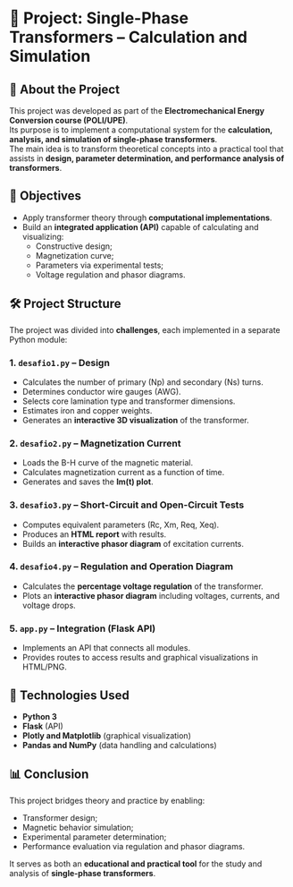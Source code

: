 # 🔌 Project: Single-Phase Transformers – Calculation and Simulation

## 📖 About the Project
This project was developed as part of the **Electromechanical Energy Conversion course (POLI/UPE)**.  
Its purpose is to implement a computational system for the **calculation, analysis, and simulation of single-phase transformers**.  
The main idea is to transform theoretical concepts into a practical tool that assists in **design, parameter determination, and performance analysis of transformers**.

## 🎯 Objectives
- Apply transformer theory through **computational implementations**.  
- Build an **integrated application (API)** capable of calculating and visualizing:  
  - Constructive design;  
  - Magnetization curve;  
  - Parameters via experimental tests;  
  - Voltage regulation and phasor diagrams.  

## 🛠️ Project Structure
The project was divided into **challenges**, each implemented in a separate Python module:

### 1. `desafio1.py` – **Design**
- Calculates the number of primary (Np) and secondary (Ns) turns.  
- Determines conductor wire gauges (AWG).  
- Selects core lamination type and transformer dimensions.  
- Estimates iron and copper weights.  
- Generates an **interactive 3D visualization** of the transformer.

### 2. `desafio2.py` – **Magnetization Current**
- Loads the B-H curve of the magnetic material.  
- Calculates magnetization current as a function of time.  
- Generates and saves the **Im(t) plot**.  

### 3. `desafio3.py` – **Short-Circuit and Open-Circuit Tests**
- Computes equivalent parameters (Rc, Xm, Req, Xeq).  
- Produces an **HTML report** with results.  
- Builds an **interactive phasor diagram** of excitation currents.

### 4. `desafio4.py` – **Regulation and Operation Diagram**
- Calculates the **percentage voltage regulation** of the transformer.  
- Plots an **interactive phasor diagram** including voltages, currents, and voltage drops.

### 5. `app.py` – **Integration (Flask API)**
- Implements an API that connects all modules.  
- Provides routes to access results and graphical visualizations in HTML/PNG.  

## 🚀 Technologies Used
- **Python 3**  
- **Flask** (API)  
- **Plotly and Matplotlib** (graphical visualization)  
- **Pandas and NumPy** (data handling and calculations)

## 📊 Conclusion
This project bridges theory and practice by enabling:  
- Transformer design;  
- Magnetic behavior simulation;  
- Experimental parameter determination;  
- Performance evaluation via regulation and phasor diagrams.  

It serves as both an **educational and practical tool** for the study and analysis of **single-phase transformers**.
